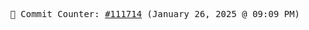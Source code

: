 <p align="center">
    <samp>
        📮 Commit Counter: <a href="https://github.com/Javascript-void0/Javascript-void0/commits/main">#111714</a> (January 26, 2025 @ 09:09 PM)
    </samp>
</p>